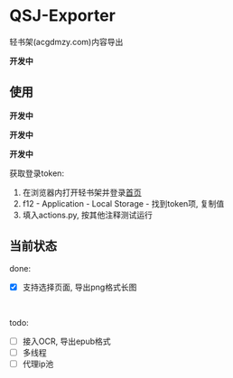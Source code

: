# QSJ-Exporter
轻书架(acgdmzy.com)内容导出



**开发中**



## 使用

**开发中**

**开发中**

**开发中**

获取登录token:

1. 在浏览器内打开轻书架并登录[首页](https://www.acgdmzy.com/home)
2. f12 - Application - Local Storage - 找到token项, 复制值
3. 填入actions.py, 按其他注释测试运行





## 当前状态

done: 

- [x] 支持选择页面, 导出png格式长图

<br>

todo:

- [ ] 接入OCR, 导出epub格式
- [ ] 多线程
- [ ] 代理ip池
